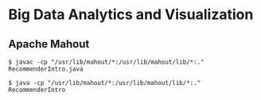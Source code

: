# Big Data Analytics and Visualization

## Apache Mahout

`$ javac -cp "/usr/lib/mahout/*:/usr/lib/mahout/lib/*:." RecommenderIntro.java `

`$ java -cp "/usr/lib/mahout/*:/usr/lib/mahout/lib/*:." RecommenderIntro`
